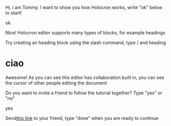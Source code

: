 Hi, i am Tommy. I want to show you how Holocron works, write "ok" below to start!

ok

Nice! Holocron editor supports many types of blocks, for example headings

Try creating an heading block using the slash command, type / and heading

# ciao

Awesome! As you can see this editor has collaboration built in, you can see the cursor of other people editing the document

Do you want to invite a friend to follow the tutorial together? Type "yes" or "no"

yes

Send[this link](http://localhost:5467/invitation/973c18c84468436396cc7efa4c5b8d35) to your friend, type "done" when you are ready to continue